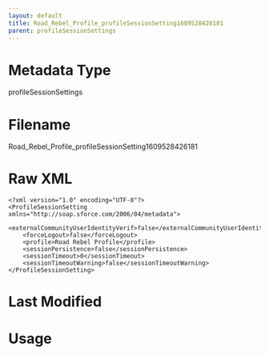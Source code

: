 ```yaml
---
layout: default
title: Road_Rebel_Profile_profileSessionSetting1609528426181
parent: profileSessionSettings
---
```

# Metadata Type
profileSessionSettings


# Filename 
Road_Rebel_Profile_profileSessionSetting1609528426181


# Raw XML
```
<?xml version="1.0" encoding="UTF-8"?>
<ProfileSessionSetting xmlns="http://soap.sforce.com/2006/04/metadata">
    <externalCommunityUserIdentityVerif>false</externalCommunityUserIdentityVerif>
    <forceLogout>false</forceLogout>
    <profile>Road Rebel Profile</profile>
    <sessionPersistence>false</sessionPersistence>
    <sessionTimeout>0</sessionTimeout>
    <sessionTimeoutWarning>false</sessionTimeoutWarning>
</ProfileSessionSetting>
```


# Last Modified


# Usage
